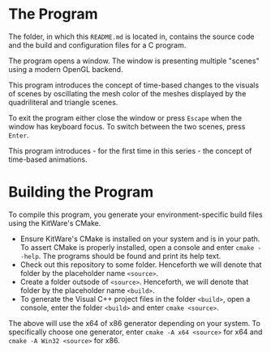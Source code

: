 # The Program
The folder, in which this `README.md` is located in, contains the source code and the build and configuration files for a C program.

The program opens a window.
The window is presenting multiple "scenes" using a modern OpenGL backend.

This program introduces the concept of time-based changes to the visuals of scenes
by oscillating the mesh color of the meshes displayed by the quadriliteral and triangle scenes.

To exit the program either close the window or press `Escape` when the window has keyboard focus.
To switch between the two scenes, press `Enter`.

This program introduces - for the first time in this series - the concept of time-based animations.

# Building the Program
To compile this program, you generate your environment-specific build files using the KitWare's CMake.

- Ensure KitWare's CMake is installed on your system and is in your path.
  To assert CMake is properly installed, open a console and enter `cmake --help`. The programs should be found and print its help text.
- Check out this repository to some folder. Henceforth we will denote that folder by the placeholder name `<source>`.
- Create a folder outsode of `<source>`. Henceforth, we will denote that folder by the placeholder name `<build>`.
- To generate the Visual C++ project files in the folder `<build>`, open a console, enter the folder `<build>` and enter `cmake <source>`.

The above will use the x64 of x86 generator depending on your system.
To specifically choose one generator, enter `cmake -A x64 <source>` for x64 and `cmake -A Win32 <source>` for x86.
